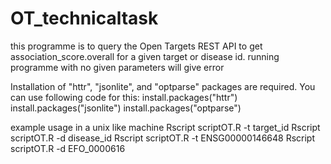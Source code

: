 # OT_technicaltask
this programme is to query the Open Targets REST API to get association_score.overall for a given target or disease id.
running programme with no given parameters will give error

Installation of "httr", "jsonlite", and "optparse" packages are required. You can use following code for this:
install.packages("httr")
install.packages("jsonlite")
install.packages("optparse")

example usage in a unix like machine
Rscript scriptOT.R -t target_id
Rscript scriptOT.R -d disease_id
Rscript scriptOT.R -t ENSG00000146648
Rscript scriptOT.R -d EFO_0000616
